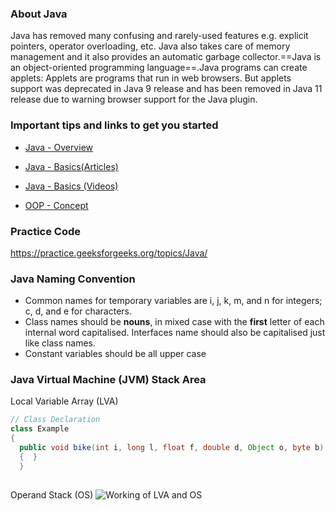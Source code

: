 ### About Java
Java has removed many confusing and rarely-used features e.g. explicit pointers, operator overloading, etc. Java also takes care of memory management and it also provides an automatic garbage collector.==Java is an object-oriented programming language==.Java programs can create applets: Applets are programs that run in web browsers. But applets support was deprecated in Java 9 release and has been removed in Java 11 release due to warning browser support for the Java plugin.
### Important tips and links to get you started
-   [Java - Overview](https://www.geeksforgeeks.org/java/#Overview)
      
-   [Java - Basics(Articles)](https://www.geeksforgeeks.org/java/#Basics)
      
-   [Java - Basics (Videos)](https://www.youtube.com/watch?v=lcJzw0JGfeE&list=PLqM7alHXFySENpNgw27MzGxLzNJuC_Kdj)
      
-   [OOP - Concept](https://www.geeksforgeeks.org/java/#OOP%20concepts)
### Practice Code
https://practice.geeksforgeeks.org/topics/Java/
### Java Naming Convention
-   Common names for temporary variables are i, j, k, m, and n for integers; c, d, and e for characters.
-   Class names should be **nouns**, in mixed case with the **first** letter of each internal word capitalised. Interfaces name should also be capitalised just like class names.
-   Constant variables should be all upper case
### Java Virtual Machine (JVM) Stack Area
Local Variable Array (LVA)
```java
// Class Declaration  
class Example  
{  
  public void bike(int i, long l, float f, double d, Object o, byte b)  
  {  }
  }
      
```
Operand Stack (OS)
![Working of LVA and OS](https://media.geeksforgeeks.org/wp-content/cdn-uploads/jvm.png)